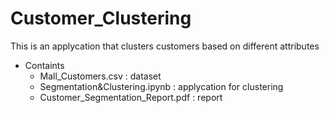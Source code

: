 # Customer_Clustering
This is an applycation that clusters customers based on different attributes
* Containts
  - Mall_Customers.csv : dataset
  - Segmentation&Clustering.ipynb : applycation for clustering
  - Customer_Segmentation_Report.pdf : report
